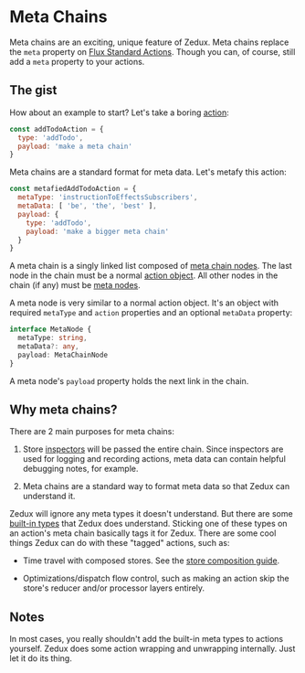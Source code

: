 # Meta Chains

Meta chains are an exciting, unique feature of Zedux. Meta chains replace the `meta` property on [Flux Standard Actions](https://github.com/acdlite/flux-standard-action). Though you can, of course, still add a `meta` property to your actions.

## The gist

How about an example to start? Let's take a boring [action](/docs/types/Action.md):

```javascript
const addTodoAction = {
  type: 'addTodo',
  payload: 'make a meta chain'
}
```

Meta chains are a standard format for meta data. Let's metafy this action:

```javascript
const metafiedAddTodoAction = {
  metaType: 'instructionToEffectsSubscribers',
  metaData: [ 'be', 'the', 'best' ],
  payload: {
    type: 'addTodo',
    payload: 'make a bigger meta chain'
  }
}
```

A meta chain is a singly linked list composed of [meta chain nodes](/docs/types/MetaChainNode.md). The last node in the chain must be a normal [action object](/docs/types/Action.md). All other nodes in the chain (if any) must be [meta nodes](/docs/types/MetaNode.md).

A meta node is very similar to a normal action object. It's an object with required `metaType` and `action` properties and an optional `metaData` property:

```typescript
interface MetaNode {
  metaType: string,
  metaData?: any,
  payload: MetaChainNode
}
```

A meta node's `payload` property holds the next link in the chain.

## Why meta chains?

There are 2 main purposes for meta chains:

1. Store [inspectors](/docs/types/Inspector.md) will be passed the entire chain. Since inspectors are used for logging and recording actions, meta data can contain helpful debugging notes, for example.

2. Meta chains are a standard way to format meta data so that Zedux can understand it.

Zedux will ignore any meta types it doesn't understand. But there are some [built-in types](/docs/api/metaTypes) that Zedux does understand. Sticking one of these types on an action's meta chain basically tags it for Zedux. There are some cool things Zedux can do with these "tagged" actions, such as:

- Time travel with composed stores. See the [store composition guide](/docs/guides/storeComposition.md).

- Optimizations/dispatch flow control, such as making an action skip the store's reducer and/or processor layers entirely.

## Notes

In most cases, you really shouldn't add the built-in meta types to actions yourself. Zedux does some action wrapping and unwrapping internally. Just let it do its thing.
